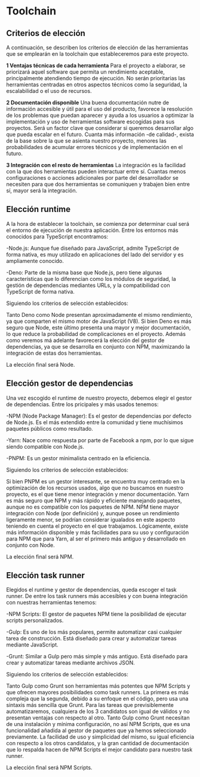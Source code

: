 
# Toolchain

## Criterios de elección

A continuación, se describen los criterios de elección de las herramientas que se emplearán en la toolchain que estableceremos para este proyecto.


**1 Ventajas técnicas de cada herramienta** Para el proyecto a elaborar, se priorizará aquel software que permita un rendimiento aceptable, principalmente atendiendo tiempo de ejecución. No serán prioritarias las herramientas centradas en otros aspectos técnicos como la seguridad, la escalabilidad o el uso de recursos.

**2 Documentación disponible** Una buena documentación nutre de información accesible y útil para el uso del producto, favorece la resolución de los problemas que puedan aparecer y ayuda a los usuarios a optimizar la implementación y uso de herramientas software escogidas para sus proyectos. Será un factor clave que considerar si queremos desarrollar algo que pueda escalar en el futuro. Cuanta más información -de calidad-, exista de la base sobre la que se asienta nuestro proyecto, menores las probabilidades de acumular errores técnicos y de implementación en el futuro.

**3 Integración con el resto de herramientas** La integración es la facilidad con la que dos herramientas pueden interactuar entre sí. Cuantas menos configuraciones o acciones adicionales por parte del desarrollador se necesiten para que dos herramientas se comuniquen y trabajen bien entre sí, mayor será la integración.


## Elección runtime

A la hora de establecer la toolchain, se comienza por determinar cual será el entorno de ejecución de nuestra aplicación. Entre los entornos más conocidos para TypeScript encontramos:

-Node.js: Aunque fue diseñado para JavaScript, admite TypeScript de forma nativa, es muy utilizado en aplicaciones del lado del servidor y es ampliamente conocido.

-Deno: Parte de la misma base que Node.js, pero tiene algunas características que lo diferencian como los módulos de seguridad, la gestión de dependencias mediantes URLs, y la compatibilidad con TypeScript de forma nativa.

Siguiendo los criterios de selección establecidos:

Tanto Deno como Node presentan aproximadamente el mismo rendimiento, ya que comparten el mismo motor de JavaScript (V8). Si bien Deno es más seguro que Node, este último presenta una mayor y mejor documentación, lo que reduce la probabilidad de complicaciones en el proyecto. Además como veremos má adelante favorecerá la elección del gestor de dependencias, ya que se desarrolla en conjunto con NPM, maximizando la integración de estas dos herramientas.

La elección final será Node.


## Elección gestor de dependencias

Una vez escogido el runtime de nuestro proyecto, debemos elegir el gestor de dependencias. Entre los pricipales y más usados tenemos:

-NPM (Node Package Manager): Es el gestor de dependencias por defecto de Node.js. Es el más extendido entre la comunidad y tiene muchísimos paquetes públicos como resultado.

-Yarn: Nace como respuesta por parte de Facebook a npm, por lo que sigue siendo compatible con Node.js. 

-PNPM: Es un gestor minimalista centrado en la eficiencia.


Siguiendo los criterios de selección establecidos:

Si bien PNPM es un gestor interesante, se encuentra muy centrado en la optimización de los recursos usados, algo que no buscamos en nuestro proyecto, es el que tiene menor integración y menor documentación. Yarn es más seguro que NPM y más rápido y eficiente manejando paquetes, aunque no es compatible con los paquetes de NPM. NPM tiene mayor integración con Node (por definición) y, aunque posee un rendimiento ligeramente menor, se podrían considerar igualados en este aspecto teniendo en cuenta el proyecto en el que trabajamos. Lógicamente, existe más información disponible y más facilidades para su uso y configuración para NPM que para Yarn, al ser el primero más antiguo y desarrollado en conjunto con Node.

La elección final será NPM.

## Elección task runner

Elegidos el runtime y gestor de dependencias, queda escoger el task runner. De entre los task runners más accesibles y con buena integración con nuestras herramientas tenemos:

-NPM Scripts: El gestor de paquetes NPM tiene la posibilidad de ejecutar scripts personalizados.

-Gulp: Es uno de los más populares, permite automatizar casi cualquier tarea de construcción. Está diseñado para crear y automatizar tareas mediante JavaScript.

-Grunt: Similar a Gulp pero más simple y más antiguo. Está diseñado para crear y automatizar tareas mediante archivos JSON.


Siguiendo los criterios de selección establecidos:

Tanto Gulp como Grunt son herramientas más potentes que NPM Scripts y que ofrecen mayores posibilidades como task runners. La primera es más compleja que la segunda, debido a su enfoque en el código, pero usa una sintaxis más sencilla que Grunt. Para las tareas que previsiblemente automatizaremos, cualquiera de los 3 candidatos son igual de válidos y no presentan ventajas con respecto al otro. Tanto Gulp como Grunt necesitan de una instalación y mínima configuración, no así NPM Scripts, que es una funcionalidad añadida al gestor de paquetes que ya hemos seleccionado previamente. La facilidad de uso y simplicidad del mismo, su igual eficiencia con respecto a los otros candidatos, y la gran cantidad de documentación que lo respalda hacen de NPM Scripts el mejor candidato para nuestro task runner.

La elección final será NPM Scripts.

 